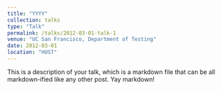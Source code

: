 ```yaml
---
title: "YYYY"
collection: talks
type: "Talk"
permalink: /talks/2012-03-01-talk-1
venue: "UC San Francisco, Department of Testing"
date: 2012-03-01
location: "HUST"
---
```


This is a description of your talk, which is a markdown file that can be all markdown-ified like any other post. Yay markdown!
